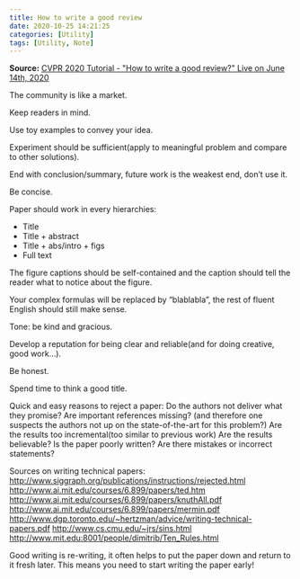 ```yaml
---
title: How to write a good review
date: 2020-10-25 14:21:25
categories: [Utility]
tags: [Utility, Note]
---
```

**Source:** [CVPR 2020 Tutorial - "How to write a good review?" Live on June 14th, 2020](https://www.youtube.com/watch?v=W1zPtTt43LI)

The community is like a market.

Keep readers in mind.

Use toy examples to convey your idea.

Experiment should be sufficient(apply to meaningful problem and compare to other solutions).

End with conclusion/summary, future work is the weakest end, don’t use it.

Be concise.

Paper should work in every hierarchies:

- Title
- Title + abstract
- Title + abs/intro + figs
- Full text

The figure captions should be self-contained and the caption should tell the reader what to notice about the figure.

Your complex formulas will be replaced by “blablabla”, the rest of fluent English should still make sense.

Tone: be kind and gracious.

Develop a reputation for being clear and reliable(and for doing creative, good work…).

Be honest.

Spend time to think a good title.

Quick and easy reasons to reject a paper:
    Do the authors not deliver what they promise?
    Are important references missing? (and therefore one suspects the authors not up on the state-of-the-art for this problem?)
    Are the results too incremental(too similar to previous work)
    Are the results believable?
    Is the paper poorly written?
    Are there mistakes or incorrect statements?

Sources on writing technical papers:
    <http://www.siggraph.org/publications/instructions/rejected.html>
    <http://www.ai.mit.edu/courses/6.899/papers/ted.htm>
    <http://www.ai.mit.edu/courses/6.899/papers/knuthAll.pdf>
    <http://www.ai.mit.edu/courses/6.899/papers/mermin.pdf>
    <http://www.dgp.toronto.edu/~hertzman/advice/writing-technical-papers.pdf>
    <http://www.cs.cmu.edu/~jrs/sins.html>
    <http://www.mit.edu:8001/people/dimitrib/Ten_Rules.html>

Good writing is re-writing, it often helps to put the paper down and return to it fresh later. This means you need to start writing the paper early!
